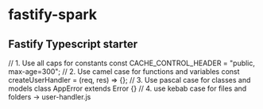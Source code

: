 # fastify-spark

## Fastify Typescript starter

// 1. Use all caps for constants
const CACHE_CONTROL_HEADER = "public, max-age=300";
// 2. Use camel case for functions and variables const createUserHandler = (req, res) => {};
// 3. Use pascal case for classes and models class AppError extends Error {}
// 4. use kebab case for files and folders -> user-handler.js
